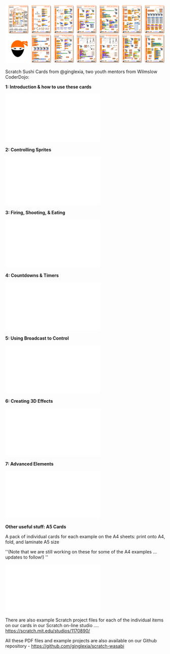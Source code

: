 ![Banner\_for\_kata.png](../files/Banner_for_kata.png "../files/Banner_for_kata.png")

Scratch Sushi Cards from @ginglexia, two youth mentors from Wilmslow
CoderDojo:

**1: Introduction & how to use these cards**

![download here](A4_01_Sushi_Whoshi_v0615.pdf "download here")

**2: Controlling Sprites**

![download here](A4_02_Move_Me_v0615.pdf "download here")

**3: Firing, Shooting, & Eating**

![download here](A4_03_Ready_Aim_Gotcha_v0615.pdf "download here")

**4: Countdowns & Timers**

![download here](A4_04_3-2-1_v0615.pdf "download here")

**5: Using Broadcast to Control**

![download here](A4_05_Calling_All_Ninjas_v0615.pdf "download here")

**6: Creating 3D Effects**

![download here](A4_06_No_Glasses_Required_v0615.pdf "download here")

**7: Advanced Elements**

![download here](A4_07_Samurai_and_Sensai_v0615.pdf "download here")

**Other useful stuff: A5 Cards**

A pack of individual cards for each example on the A4 sheets: print onto
A4, fold, and laminate A5 size

''(Note that we are still working on these for some of the A4 examples
... updates to follow\!) ''

![download here](A5_All_Cards_v0615.pdf "download here")

There are also example Scratch project files for each of the individual
items on our cards in our Scratch on-line studio ....
<https://scratch.mit.edu/studios/1170890/>

All these PDF files and example projects are also available on our
Github repository - <https://github.com/ginglexia/scratch-wasabi>
